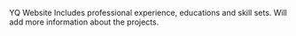 YQ Website
Includes professional experience, educations and skill sets.
Will add more information about the projects.
